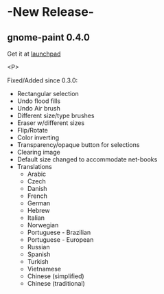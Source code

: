 # -New Release- #
## gnome-paint 0.4.0 ##
Get it at [launchpad](https://launchpad.net/gnome-paint) 

&lt;P&gt;


Fixed/Added since 0.3.0:
  * Rectangular selection
  * Undo flood fills
  * Undo Air brush
  * Different size/type brushes
  * Eraser w/different sizes
  * Flip/Rotate
  * Color inverting
  * Transparency/opaque button for selections
  * Clearing image
  * Default size changed to accommodate net-books
  * Translations
    * Arabic
    * Czech
    * Danish
    * French
    * German
    * Hebrew
    * Italian
    * Norwegian
    * Portuguese - Brazilian
    * Portuguese - European
    * Russian
    * Spanish
    * Turkish
    * Vietnamese
    * Chinese (simplified)
    * Chinese (traditional)